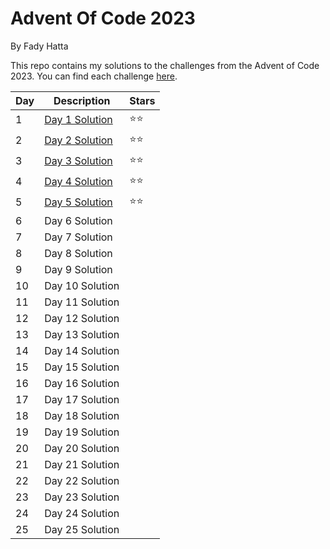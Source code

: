 <h1>Advent Of Code 2023</h1>
By Fady Hatta


This repo contains my solutions to the challenges from the Advent of Code 2023.
You can find each challenge <a href="https://adventofcode.com/2023/events"> here</a>.





| Day | Description         | Stars |
|-----|---------------------|-------|
| 1   | <a href="https://github.com/Manhattaa/AdventOfCode-2023/tree/master/Day1">Day 1 Solution<a/>| ⭐⭐ |
| 2   | <a href="https://github.com/Manhattaa/AdventOfCode-2023/tree/master/Day2">Day 2 Solution<a/>| ⭐⭐ |
| 3   | <a href="https://github.com/Manhattaa/AdventOfCode-2023/tree/master/Day3">Day 3 Solution<a/>| ⭐⭐ |
| 4   | <a href="https://github.com/Manhattaa/AdventOfCode-2023/tree/master/Day4">Day 4 Solution<a/>| ⭐⭐ |
| 5   | <a href="https://github.com/Manhattaa/AdventOfCode-2023/tree/master/Day5">Day 5 Solution<a/>| ⭐⭐ |
| 6   | Day 6 Solution      |       |
| 7   | Day 7 Solution      |       |
| 8   | Day 8 Solution      |       |
| 9   | Day 9 Solution      |       |
| 10  | Day 10 Solution     |       |
| 11  | Day 11 Solution     |       |
| 12  | Day 12 Solution     |       |
| 13  | Day 13 Solution     |       |
| 14  | Day 14 Solution     |       |
| 15  | Day 15 Solution     |       |
| 16  | Day 16 Solution     |       |
| 17  | Day 17 Solution     |       |
| 18  | Day 18 Solution     |       |
| 19  | Day 19 Solution     |       |
| 20  | Day 20 Solution     |       |
| 21  | Day 21 Solution     |       |
| 22  | Day 22 Solution     |       |
| 23  | Day 23 Solution     |       |
| 24  | Day 24 Solution     |       |
| 25  | Day 25 Solution     |       |
